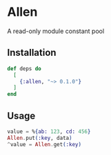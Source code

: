 # Allen

<!-- MDOC !-->

A read-only module constant pool

## Installation

```elixir
def deps do
  [
    {:allen, "~> 0.1.0"}
  ]
end
```

## Usage

```elixir
value = %{ab: 123, cd: 456}
Allen.put(:key, data)
^value = Allen.get(:key)
```